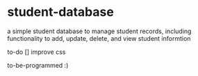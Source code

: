 # student-database
a simple student database to manage student records, including functionality to add, update, delete, and view student informtion

to-do
[] improve css

to-be-programmed :)

